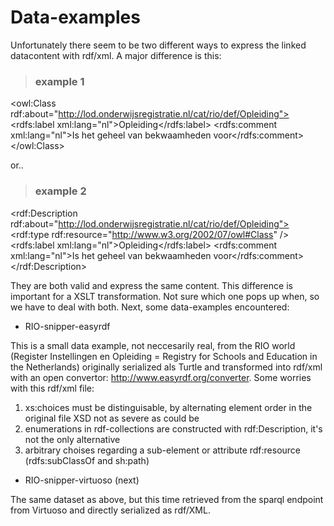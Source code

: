 # Data-examples

Unfortunately there seem to be two different ways to express the linked datacontent with rdf/xml. A major difference is this:

> ### example 1
<owl:Class rdf:about="http://lod.onderwijsregistratie.nl/cat/rio/def/Opleiding">
	<rdfs:label xml:lang="nl">Opleiding</rdfs:label>
	<rdfs:comment xml:lang="nl">Is het geheel van bekwaamheden voor</rdfs:comment>
 </owl:Class>
>
or..

> ### example 2
<rdf:Description rdf:about="http://lod.onderwijsregistratie.nl/cat/rio/def/Opleiding">
    <rdf:type rdf:resource="http://www.w3.org/2002/07/owl#Class" />
    <rdfs:label xml:lang="nl">Opleiding</rdfs:label>
    <rdfs:comment xml:lang="nl">Is het geheel van bekwaamheden voor</rdfs:comment>
  </rdf:Description>
>
They are both valid and express the same content. This difference is important for a XSLT transformation.  Not sure which one pops up when, so we have to deal with both. Next, some data-examples encountered:

* RIO-snipper-easyrdf

This is a small data example, not neccesarily real, from the RIO world (Register Instellingen en Opleiding = Registry for Schools and Education in the Netherlands) originally serialized als Turtle and transformed into  rdf/xml  with an open convertor: 
http://www.easyrdf.org/converter. Some worries with this rdf/xml file:

   1. xs:choices must be distinguisable, by alternating element order in the original file XSD not as severe as could be
   2. enumerations in rdf-collections are constructed with rdf:Description, it's not the only alternative
   3. arbitrary choises regarding  a sub-element or attribute rdf:resource (rdfs:subClassOf and sh:path)

* RIO-snipper-virtuoso (next)

The same dataset as above, but this time retrieved from the sparql endpoint from Virtuoso and directly serialized as rdf/XML.










